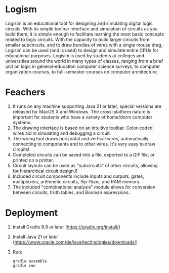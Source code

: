 # Logism
Logisim is an educational tool for designing and simulating digital logic circuits. With its simple toolbar interface and simulation of circuits as you build them, it is simple enough to facilitate learning the most basic concepts related to logic circuits. With the capacity to build larger circuits from smaller subcircuits, and to draw bundles of wires with a single mouse drag, Logisim can be used (and is used) to design and simulate entire CPUs for educational purposes.
Logisim is used by students at colleges and universities around the world in many types of classes, ranging from a brief unit on logic in general-education computer science surveys, to computer organization courses, to full-semester courses on computer architecture.
# Feachers
1. It runs on any machine supporting Java 21 or later; special versions are released for MacOS X and Windows. The cross-platform nature is important for students who have a variety of home/dorm computer systems.
2. The drawing interface is based on an intuitive toolbar. Color-coded wires aid in simulating and debugging a circuit.
3. The wiring tool draws horizontal and vertical wires, automatically connecting to components and to other wires. It's very easy to draw circuits!
4. Completed circuits can be saved into a file, exported to a GIF file, or printed on a printer.
5. Circuit layouts can be used as "subcircuits" of other circuits, allowing for hierarchical circuit design.6
6. Included circuit components include inputs and outputs, gates, multiplexers, arithmetic circuits, flip-flops, and RAM memory.
7. The included "combinational analysis" module allows for conversion between circuits, truth tables, and Boolean expressions.
# Deployment
1. Install Gradle 8.8 or later (https://gradle.org/install/)
2. Install Java 21 or later (https://www.oracle.com/de/java/technologies/downloads/)
3. Run:

       gradle assemble
       gradle run
